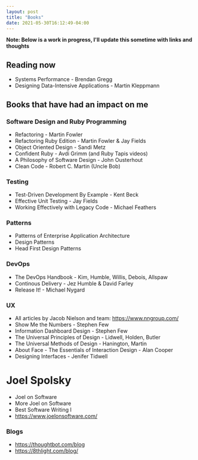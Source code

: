```yaml
---
layout: post
title: "Books"
date: 2021-05-30T16:12:49-04:00
---
```


**Note: Below is a work in progress, I'll update this sometime with links and
thoughts**

## Reading now

- Systems Performance - Brendan Gregg
- Designing Data-Intensive Applications - Martin Kleppmann

## Books that have had an impact on me

### Software Design and Ruby Programming

- Refactoring - Martin Fowler
- Refactoring Ruby Edition - Martin Fowler & Jay Fields
- Object Oriented Design - Sandi Metz
- Confident Ruby - Avdi Grimm (and Ruby Tapis videos)
- A Philosophy of Software Design - John Ousterhout
- Clean Code - Robert C. Martin (Uncle Bob)

### Testing

- Test-Driven Development By Example - Kent Beck
- Effective Unit Testing - Jay Fields
- Working Effectively with Legacy Code - Michael Feathers

### Patterns

- Patterns of Enterprise Application Architecture
- Design Patterns
- Head First Design Patterns

### DevOps

- The DevOps Handbook - Kim, Humble, Willis, Debois, Allspaw
- Continous Delivery - Jez Humble & David Farley
- Release It! - Michael Nygard

### UX

- All articles by Jacob Nielson and team: https://www.nngroup.com/
- Show Me the Numbers - Stephen Few
- Information Dashboard Design - Stephen Few
- The Universal Principles of Design - Lidwell, Holden, Butler
- The Universal Methods of Design - Hanington, Martin
- About Face - The Essentials of Interaction Design - Alan Cooper
- Designing Interfaces - Jenifer Tidwell

# Joel Spolsky

- Joel on Software
- More Joel on Software
- Best Software Writing I
- https://www.joelonsoftware.com/

### Blogs

- https://thoughtbot.com/blog
- https://8thlight.com/blog/

